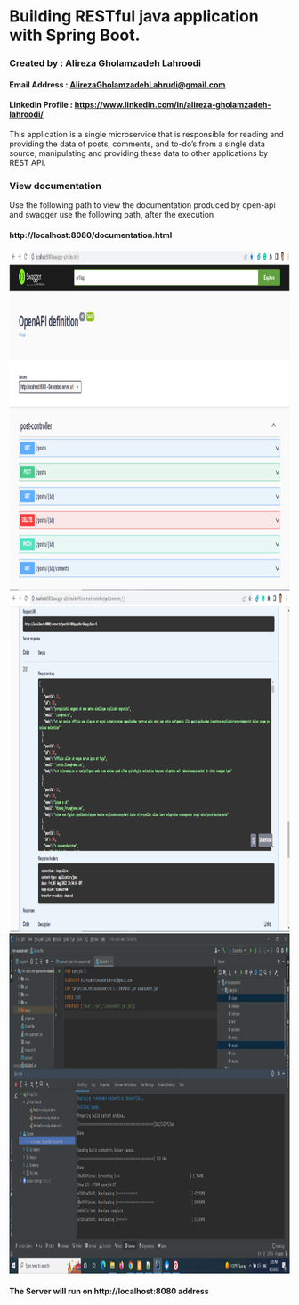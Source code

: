 # Building RESTful java application  with Spring Boot.
### Created by : Alireza Gholamzadeh Lahroodi
#### Email Address : AlirezaGholamzadehLahrudi@gmail.com
#### Linkedin Profile : https://www.linkedin.com/in/alireza-gholamzadeh-lahroodi/

This application is a single microservice that is responsible for reading and providing the data of posts,
comments, and to-do’s from a single data source, manipulating and providing these data to other
applications by REST API.

### View documentation
Use the following path to view the documentation produced by open-api and 
swagger use the following path, after the execution
#### http://localhost:8080/documentation.html

<img alt="alt_text" width="800" height="610" src="Swagger_Main_page.png" />  

<img alt="alt_text" width="800" height="610" src="Swagger_another_page.png" />  


<img alt="alt_text" width="800" height="610" src="docker.png" />  

#### The Server will run on http://localhost:8080 address
